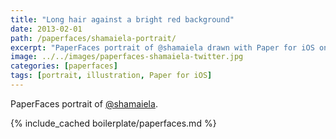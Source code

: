 ```yaml
---
title: "Long hair against a bright red background"
date: 2013-02-01
path: /paperfaces/shamaiela-portrait/
excerpt: "PaperFaces portrait of @shamaiela drawn with Paper for iOS on an iPad."
image: ../../images/paperfaces-shamaiela-twitter.jpg
categories: [paperfaces]
tags: [portrait, illustration, Paper for iOS]
---
```


PaperFaces portrait of [@shamaiela](https://twitter.com/shamaiela).

{% include_cached boilerplate/paperfaces.md %}
